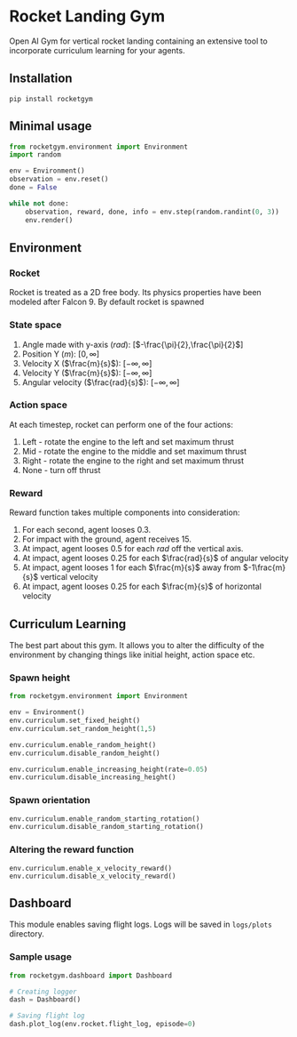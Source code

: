 # Rocket Landing Gym

Open AI Gym for vertical rocket landing containing an extensive tool to incorporate curriculum learning for your agents.

## Installation

```
pip install rocketgym
```

## Minimal usage

```python
from rocketgym.environment import Environment
import random

env = Environment()
observation = env.reset()
done = False

while not done:
    observation, reward, done, info = env.step(random.randint(0, 3))
    env.render()
```

## Environment

### Rocket

Rocket is treated as a 2D free body. Its physics properties have been modeled after Falcon 9. By default rocket is spawned

### State space

1. Angle made with y-axis ($rad$): [$-\frac{\pi}{2},\frac{\pi}{2}$]
2. Position Y ($m$): $[0,\infty]$
3. Velocity X ($\frac{m}{s}$): $[-\infty,\infty]$
4. Velocity Y ($\frac{m}{s}$): $[-\infty,\infty]$
5. Angular velocity ($\frac{rad}{s}$): $[-\infty,\infty]$

### Action space

At each timestep, rocket can perform one of the four actions:

1. Left - rotate the engine to the left and set maximum thrust
2. Mid - rotate the engine to the middle and set maximum thrust
3. Right - rotate the engine to the right and set maximum thrust
4. None - turn off thrust

### Reward

Reward function takes multiple components into consideration:

1. For each second, agent looses $0.3$.
2. For impact with the ground, agent receives $15$.
3. At impact, agent looses $0.5$ for each $rad$ off the vertical axis.
4. At impact, agent looses $0.25$ for each $\frac{rad}{s}$ of angular velocity
5. At impact, agent looses $1$ for each $\frac{m}{s}$ away from $-1\frac{m}{s}$ vertical velocity
6. At impact, agent looses $0.25$ for each $\frac{m}{s}$ of horizontal velocity

## Curriculum Learning

The best part about this gym. It allows you to alter the difficulty of the environment by changing things like initial height, action space etc.

### Spawn height

```python
from rocketgym.environment import Environment

env = Environment()
env.curriculum.set_fixed_height()
env.curriculum.set_random_height(1,5)

env.curriculum.enable_random_height()
env.curriculum.disable_random_height()

env.curriculum.enable_increasing_height(rate=0.05)
env.curriculum.disable_increasing_height()
```

### Spawn orientation

```python
env.curriculum.enable_random_starting_rotation()
env.curriculum.disable_random_starting_rotation()
```

### Altering the reward function

```pytohn
env.curriculum.enable_x_velocity_reward()
env.curriculum.disable_x_velocity_reward()
```

## Dashboard

This module enables saving flight logs. Logs will be saved in `logs/plots` directory.

### Sample usage

```python
from rocketgym.dashboard import Dashboard

# Creating logger
dash = Dashboard()

# Saving flight log
dash.plot_log(env.rocket.flight_log, episode=0)
```
